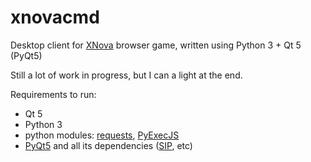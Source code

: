 # xnovacmd
Desktop client for [XNova](http://xnova.su/) browser game, written using Python 3 + Qt 5 (PyQt5)

Still a lot of work in progress, but I can a light at the end.

Requirements to run:

 * Qt 5
 * Python 3
 * python modules: [requests](http://docs.python-requests.org/en/latest/), [PyExecJS](https://pypi.python.org/pypi/PyExecJS)
 * [PyQt5](http://pyqt.sourceforge.net/Docs/PyQt5/installation.html) and all its dependencies ([SIP](https://riverbankcomputing.com/software/sip/download), etc)
